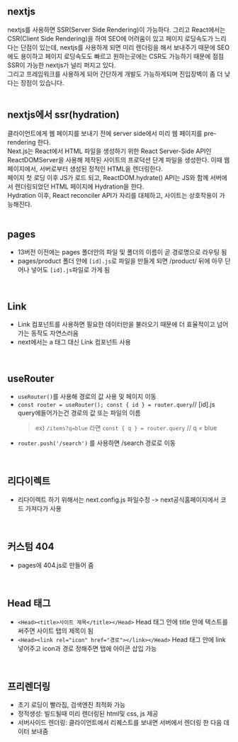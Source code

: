 ## nextjs
nextjs를 사용하면 SSR(Server Side Rendering)이 가능하다. 그리고 React에서는 CSR(Client Side Rendering)을 하여 SEO에 어려움이 있고 페이지 로딩속도가 느리다는 단점이 있는데,
nextjs를 사용하게 되면 미리 렌더링을 해서 보내주기 때문에 SEO에도 용이하고 페이지 로딩속도도 빠르고 원하는곳에는 CSR도 가능하기 때문에 점점 SSR이 가능한 nextjs가 널리 퍼지고 있다.    
그리고 프레임워크를 사용하게 되어 간단하게 개발도 가능하게되며 진입장벽이 좀 더 낮다는 장점이 있습니다.    
<br>

## nextjs에서 ssr(hydration) 
클라이언트에게 웹 페이지를 보내기 전에 server side에서 미리 웹 페이지를 pre-rendering 한다.   
Next.js는 React에서 HTML 파일을 생성하기 위한 React Server-Side API인 ReactDOMServer을 사용해 제작된 사이트의 프로덕션 단계 파일을 생성한다. 이때 웹 페이지에서, 서버로부터 생성된 정적인 HTML을 렌더링한다.   
페이지 첫 로딩 이후 JS가 로드 되고, ReactDOM.hydrate() API는 JS와 함께 서버에서 렌더링되었던 HTML 페이지에 Hydration을 한다.   
Hydration 이후, React reconciler API가 자리를 대체하고, 사이트는 상호작용이 가능해진다.   
<br>

## pages
- 13버전 이전에는 pages 폴더안의 파일 및 폴더의 이름이 곧 경로명으로 라우팅 됨
- pages/product 폴더 안에 `[id].js`로 파일을 만들게 되면 /product/ 뒤에 아무 단어나 넣어도 `[id].js`파일로 가게 됨   
<br>

## Link
- Link 컴포넌트를 사용하면 필요한 데이터만을 불러오기 때문에 더 효율적이고 넘어가는 동작도 자연스러움
- next에서는 a 태그 대신 Link 컴포넌트 사용   
<br>

## useRouter
- `useRouter()`를 사용해 경로의 값 사용 및 페이지 이동
- `const router = useRouter(); const { id } = router.query`// [id].js query에들어가는건 경로의 값 또는 파일의 이름
  > ex) `/items?q=blue` 라면 `const { q } = router.query` // q = blue
- `router.push('/search')` 를 사용하면 /search 경로로 이동   
<br>

## 리다이렉트
- 리다이렉트 하기 위해서는 next.config.js 파일수정 -> next공식홈페이지에서 코드 가져다가 사용   
<br>

## 커스텀 404
- pages에 404.js로 만들어 줌   
<br>

## Head 태그
- `<Head><title>사이트 제목</title></Head>` Head 태그 안에 title 안에 텍스트를 써주면 사이트 탭의 제목이 됨
- `<Head><link rel="icon" href="경로"></link></Head>` Head 태그 안에 link 넣어주고 icon과 경로 정해주면 탭에 아이콘 삽입 가능   
<br>

## 프리렌더링
- 초기 로딩이 빨라짐, 검색엔진 최적화 가능
- 정적생성: 빌드될때 미리 렌더링된 html및 css, js 제공
- 서버사이드 렌더링: 클라이언트에서 리퀘스트를 보내면 서버에서 렌더링 한 다음 데이터 보내줌    
<br>


